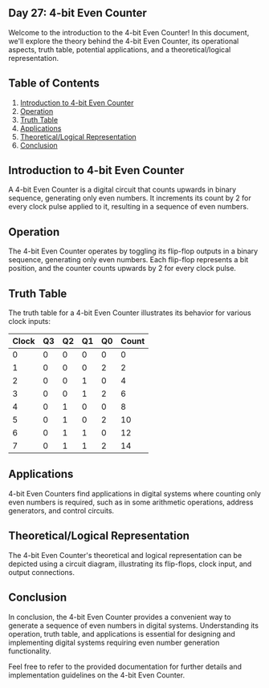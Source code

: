 ## Day 27: 4-bit Even Counter

Welcome to the introduction to the 4-bit Even Counter! In this document, we'll explore the theory behind the 4-bit Even Counter, its operational aspects, truth table, potential applications, and a theoretical/logical representation.

## Table of Contents
1. [Introduction to 4-bit Even Counter](#introduction-to-4-bit-even-counter)
2. [Operation](#operation)
3. [Truth Table](#truth-table)
4. [Applications](#applications)
5. [Theoretical/Logical Representation](#theoretical-logical-representation)
6. [Conclusion](#conclusion)

## Introduction to 4-bit Even Counter
A 4-bit Even Counter is a digital circuit that counts upwards in binary sequence, generating only even numbers. It increments its count by 2 for every clock pulse applied to it, resulting in a sequence of even numbers.

## Operation
The 4-bit Even Counter operates by toggling its flip-flop outputs in a binary sequence, generating only even numbers. Each flip-flop represents a bit position, and the counter counts upwards by 2 for every clock pulse.

## Truth Table
The truth table for a 4-bit Even Counter illustrates its behavior for various clock inputs:

| Clock | Q3 | Q2 | Q1 | Q0 | Count |
|-------|----|----|----|----|-------|
| 0     | 0  | 0  | 0  | 0  | 0     |
| 1     | 0  | 0  | 0  | 2  | 2     |
| 2     | 0  | 0  | 1  | 0  | 4     |
| 3     | 0  | 0  | 1  | 2  | 6     |
| 4     | 0  | 1  | 0  | 0  | 8     |
| 5     | 0  | 1  | 0  | 2  | 10    |
| 6     | 0  | 1  | 1  | 0  | 12    |
| 7     | 0  | 1  | 1  | 2  | 14    |

## Applications
4-bit Even Counters find applications in digital systems where counting only even numbers is required, such as in some arithmetic operations, address generators, and control circuits.

## Theoretical/Logical Representation
The 4-bit Even Counter's theoretical and logical representation can be depicted using a circuit diagram, illustrating its flip-flops, clock input, and output connections.

## Conclusion
In conclusion, the 4-bit Even Counter provides a convenient way to generate a sequence of even numbers in digital systems. Understanding its operation, truth table, and applications is essential for designing and implementing digital systems requiring even number generation functionality.

Feel free to refer to the provided documentation for further details and implementation guidelines on the 4-bit Even Counter.